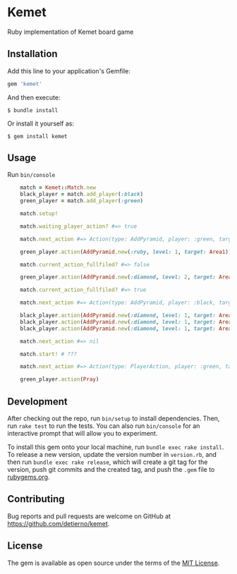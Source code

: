# Kemet

Ruby implementation of Kemet board game


## Installation

Add this line to your application's Gemfile:

```ruby
gem 'kemet'
```

And then execute:

    $ bundle install

Or install it yourself as:

    $ gem install kemet

## Usage

Run `bin/console`

```ruby
    match = Kemet::Match.new
    black_player = match.add_player(:black)
    green_player = match.add_player(:green)

    match.setup!

    match.waiting_player_action? #=> true

    match.next_action #=> Action(type: AddPyramid, player: :green, targets: [Area1, Area2, Area3])

    green_player.action(AddPyramid.new(:ruby, level: 1, target: Area1))

    match.current_action_fullfiled? #=> false

    green_player.action(AddPyramid.new(:diamond, level: 2, target: Area2))

    match.current_action_fullfiled? #=> true

    match.next_action #=> Action(type: AddPyramid, player: :black, targets: [Area6, Area7, Area8])

    black_player.action(AddPyramid.new(:diamond, level: 1, target: Area6))
    black_player.action(AddPyramid.new(:diamond, level: 1, target: Area7))
    black_player.action(AddPyramid.new(:diamond, level: 1, target: Area8))

    match.next_action #=> nil

    match.start! # ???

    match.next_action #=> Action(type: PlayerAction, player: :green, targets: [])

    green_player.action(Pray)
```


## Development

After checking out the repo, run `bin/setup` to install dependencies. Then, run `rake test` to run the tests. You can also run `bin/console` for an interactive prompt that will allow you to experiment.

To install this gem onto your local machine, run `bundle exec rake install`. To release a new version, update the version number in `version.rb`, and then run `bundle exec rake release`, which will create a git tag for the version, push git commits and the created tag, and push the `.gem` file to [rubygems.org](https://rubygems.org).

## Contributing

Bug reports and pull requests are welcome on GitHub at https://github.com/detierno/kemet.

## License

The gem is available as open source under the terms of the [MIT License](https://opensource.org/licenses/MIT).
